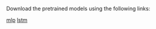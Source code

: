 Download the pretrained models using the following links:

[mlp](https://drive.google.com/uc?id=1NA5w3b8o3Uryf6rnV3F4zffx6B-ECYCx&export=download)
[lstm](https://drive.google.com/uc?id=1YbVow4n01ApPajvPlbAMIvJ2579jwbN-&export=download)
